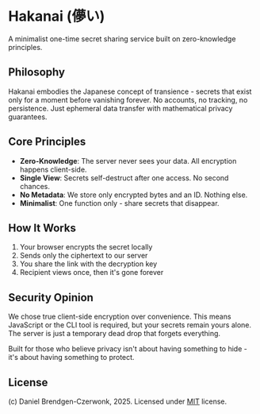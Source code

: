 # Hakanai (儚い)

A minimalist one-time secret sharing service built on zero-knowledge principles.

## Philosophy

Hakanai embodies the Japanese concept of transience - secrets that exist only for a moment before vanishing forever. No accounts, no tracking, no persistence. Just ephemeral data transfer with mathematical privacy guarantees.

## Core Principles

- **Zero-Knowledge**: The server never sees your data. All encryption happens client-side.
- **Single View**: Secrets self-destruct after one access. No second chances.
- **No Metadata**: We store only encrypted bytes and an ID. Nothing else.
- **Minimalist**: One function only - share secrets that disappear.

## How It Works

1. Your browser encrypts the secret locally
2. Sends only the ciphertext to our server  
3. You share the link with the decryption key
4. Recipient views once, then it's gone forever

## Security Opinion

We chose true client-side encryption over convenience. This means JavaScript or the CLI tool is required, but your secrets remain yours alone. The server is just a temporary dead drop that forgets everything.

Built for those who believe privacy isn't about having something to hide - it's about having something to protect.

## License
(c) Daniel Brendgen-Czerwonk, 2025. Licensed under [MIT](LICENSE) license.

